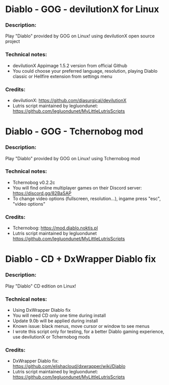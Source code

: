 # Diablo - GOG - devilutionX for Linux
### Description:
Play "Diablo" provided by GOG on Linux! using devilutionX open source project
### Technical notes:
- devilutionX Appimage 1.5.2 version from official Github
- You could choose your preferred language, resolution, playing Diablo classic or Hellfire extension from settings menu
### Credits:
- devilutionX: https://github.com/diasurgical/devilutionX
- Lutris script maintained by legluondunet: https://github.com/legluondunet/MyLittleLutrisScripts


# Diablo - GOG - Tchernobog mod
### Description:
Play "Diablo" provided by GOG on Linux! using Tchernobog mod
### Technical notes:
- Tchernobog v0.2.2c
- You will find online multiplayer games on their Discord server: https://discord.gg/82BaSAP
- To change video options (fullscreen, resolution...), ingame press "esc", "video options"
### Credits:
- Tchernobog: https://mod.diablo.noktis.pl
- Lutris script maintained by legluondunet https://github.com/legluondunet/MyLittleLutrisScripts


# Diablo - CD + DxWrapper Diablo fix
### Description:
Play "Diablo" CD edition on Linux!
### Technical notes:
- Using DxWrapper Diablo fix
- You will need CD only one time during install
- Update 9.0b will be applied during install
- Known issue: black menus, move cursor or window to see menus
- I wrote this script only for testing, for a better Diablo gaming experience, use devilutionX or Tchernobog mods
### Credits:
- DxWrapper Diablo fix: https://github.com/elishacloud/dxwrapper/wiki/Diablo
- Lutris script maintained by legluondunet: https://github.com/legluondunet/MyLittleLutrisScripts

